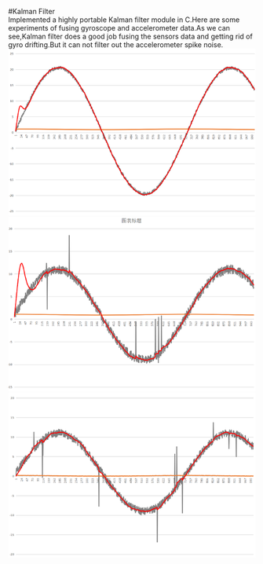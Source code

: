 #Kalman Filter  
Implemented a highly portable Kalman filter module in C.Here are some experiments of fusing gyroscope and accelerometer data.As we can see,Kalman filter does a good job fusing the sensors data and getting rid of gyro drifting.But it can not filter out the accelerometer spike noise.  
![alt text](doc/1-s.png)  
![alt text](doc/2-s.png)  
![alt text](doc/3-s.png)  

